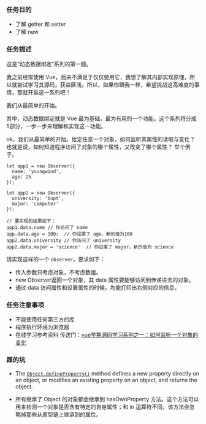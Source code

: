 ### 任务目的
- 了解 getter 和 setter
- 了解 new
### 任务描述
这是“动态数据绑定”系列的第一题。

我之前经常使用 Vue，后来不满足于仅仅使用它，我想了解其内部实现原理，所以就尝试学习其源码，获益匪浅。所以，如果你跟我一样，希望挑战这高难度的事情，那就开启这一系列吧！

我们从最简单的开始。

其中，动态数据绑定就是 Vue 最为基础，最为有用的一个功能。这个系列将分成5部分，一步一步来理解和实现这一功能。

ok，我们从最简单的开始。给定任意一个对象，如何监听其属性的读取与变化？也就是说，如何知道程序访问了对象的哪个属性，又改变了哪个属性？ 举个例子。
```
let app1 = new Observer({
  name: 'youngwind',
  age: 25
});

let app2 = new Observer({
  university: 'bupt',
  major: 'computer'
});

// 要实现的结果如下：
app1.data.name // 你访问了 name
app.data.age = 100;  // 你设置了 age，新的值为100
app2.data.university // 你访问了 university
app2.data.major = 'science'  // 你设置了 major，新的值为 science
```
请实现这样的一个 `Observer`，要求如下：

- 传入参数只考虑对象，不考虑数组。
- new Observer返回一个对象，其 data 属性要能够访问到传递进去的对象。
- 通过 data 访问属性和设置属性的时候，均能打印出右侧对应的信息。

### 任务注意事项
- 不能使用任何第三方的库
- 程序执行环境为浏览器
- 在线学习参考资料
传送门：[vue早期源码学习系列之一：如何监听一个对象的变化](https://github.com/youngwind/blog/issues/84)

### 踩的坑
+ The [`Object.defineProperty()`](https://developer.mozilla.org/en-US/docs/Web/JavaScript/Reference/Global_Objects/Object/defineProperty) method defines a new property directly on an object, or modifies an existing property on an object, and returns the object.

+ 所有继承了 Object 的对象都会继承到 hasOwnProperty 方法。这个方法可以用来检测一个对象是否含有特定的自身属性；和 in 运算符不同，该方法会忽略掉那些从原型链上继承到的属性。
